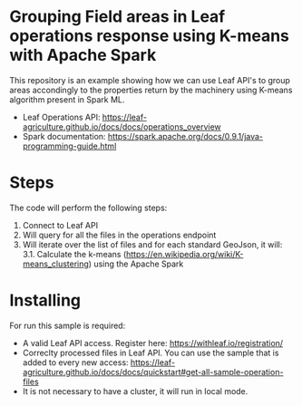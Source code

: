 
# Grouping Field areas in Leaf operations response using K-means with Apache Spark

This repository is an example showing how we can use Leaf API's to group areas accondingly to the properties return by the machinery using K-means algorithm present in Spark ML.

- Leaf Operations API: https://leaf-agriculture.github.io/docs/docs/operations_overview
- Spark documentation: https://spark.apache.org/docs/0.9.1/java-programming-guide.html

# Steps

The code will perform the following steps:

1. Connect to Leaf API
2. Will query for all the files in the operations endpoint
3. Will iterate over the list of files and for each standard GeoJson, it will:
3.1. Calculate the k-means (https://en.wikipedia.org/wiki/K-means_clustering) using the Apache Spark


# Installing

For run this sample is required:

- A valid Leaf API access. Register here: https://withleaf.io/registration/
- Correclty processed files in Leaf API. You can use the sample that is added to every new access: https://leaf-agriculture.github.io/docs/docs/quickstart#get-all-sample-operation-files
- It is not necessary to have a cluster, it will run in local mode.
